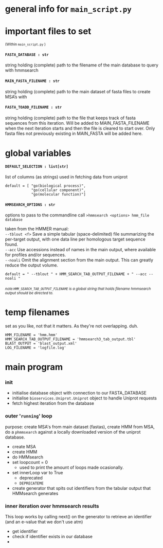# general info for `main_script.py`

# important files to set
<sub>  (Within `main_script.py` ) </sub>
#### `FASTA_DATABASE : str `
string holding (complete) path to the filename of the main database to query with hmmsearch

#### `MAIN_FASTA_FILENAME : str`
string holding (complete) path to the main dataset of fasta files to create MSA’s with

#### `FASTA_TOADD_FILENAME : str `
string holding (complete) path to the file that keeps track of fasta sequences from this iteration. Will be added to MAIN_FASTA_FILENAME when the next iteration starts and then the file is cleared to start over. Only fasta files not previously existing in MAIN_FASTA will be added here.

# global variables
#### `DEFAULT_SELECTION : list[str]`
list of columns (as strings) used in fetching data from uniprot  
```
default = [ "go(biological process)",
            "go(cellular component)",
            "go(molecular function)"]
```


#### `HMMSEARCH_OPTIONS : str`
options to pass to the commandline call `>hmmsearch <options> hmm_file database`  

taken from the HMMER manual:  
`--tblout <f>` Save a simple tabular (space-delimited) file summarizing the
per-target output, with one data line per homologous target
sequence found.   
`--acc` Use accessions instead of names in the main output, where
available for profiles and/or sequences.  
`--noali` Omit the alignment section from the main output. This can greatly reduce the output volume.


```
default = " --tblout " + HMM_SEARCH_TAB_OUTPUT_FILENAME + " --acc --noali "
```
###### <sub>note:`HMM_SEARCH_TAB_OUTPUT_FILENAME` is a global string that holds filename hmmsearch output should be directed to.  </sub>

# temp filenames
set as you like, not that it matters. As they're not overlapping. duh.
```MSA_FILENAME = 'msa.msa'
HMM_FILENAME = 'hmm.hmm'
HMM_SEARCH_TAB_OUTPUT_FILENAME = 'hmmsearch3_tab_output.tbl'
BLAST_OUTPUT = 'blast_output.xml'
LOG_FILENAME = 'logfile.log'
```

# main program
### init
- initialise database object with connection to our FASTA_DATABASE
- initialise `bioservices.Uniprot.Uniprot` object to handle Uniprot requests
- fetch highest iteration from the database

### outer '`running`' loop
purpose: create MSA's from main dataset (fastas), create HMM from MSA, do a `phmmsearch` against a locally downloaded version of the uniprot database.
- create MSA
- create HMM
- do HMMsearch
- set loopcount = 0
  - used to print the amount of loops made ocasionally.
- set innerLoop var to True
  - deprecated
  - `DEPRECATEME`
- create generator that spits out identifiers from the tabular output that HMMsearch generates




### inner iteration over hmmsearch results
This loop works by calling next() on the generator to retrieve an identifier (and an e-value that we don't use atm)
- get identifier
- check if identifier exists in our database  
-
